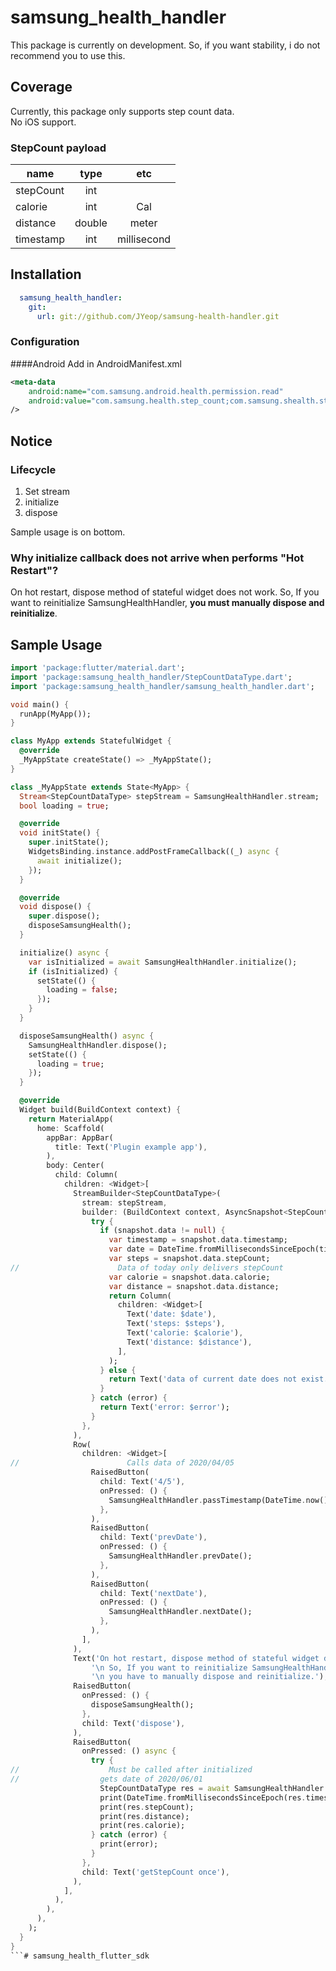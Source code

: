 # samsung_health_handler

This package is currently on development. So, if you want stability, i do not recommend you to use this. 

## Coverage
Currently, this package only supports step count data.  
No iOS support.

### StepCount payload
|name | type| etc|
|---|:---:|:---:|
|stepCount |int | |
|calorie|int | Cal |
|distance|double | meter |
|timestamp|int | millisecond|

## Installation
```yaml
  samsung_health_handler:
    git:
      url: git://github.com/JYeop/samsung-health-handler.git
```
### Configuration
####Android
Add in AndroidManifest.xml
```xml
<meta-data
    android:name="com.samsung.android.health.permission.read"
    android:value="com.samsung.health.step_count;com.samsung.shealth.step_daily_trend"
/>
```
## Notice

### Lifecycle
1. Set stream
2. initialize
3. dispose

Sample usage is on bottom.

### Why initialize callback does not arrive when performs "Hot Restart"?
On hot restart, dispose method of stateful widget does not work.
So, If you want to reinitialize SamsungHealthHandler, **you must manually dispose and reinitialize**.


## Sample Usage
```Dart
import 'package:flutter/material.dart';
import 'package:samsung_health_handler/StepCountDataType.dart';
import 'package:samsung_health_handler/samsung_health_handler.dart';

void main() {
  runApp(MyApp());
}

class MyApp extends StatefulWidget {
  @override
  _MyAppState createState() => _MyAppState();
}

class _MyAppState extends State<MyApp> {
  Stream<StepCountDataType> stepStream = SamsungHealthHandler.stream;
  bool loading = true;

  @override
  void initState() {
    super.initState();
    WidgetsBinding.instance.addPostFrameCallback((_) async {
      await initialize();
    });
  }

  @override
  void dispose() {
    super.dispose();
    disposeSamsungHealth();
  }

  initialize() async {
    var isInitialized = await SamsungHealthHandler.initialize();
    if (isInitialized) {
      setState(() {
        loading = false;
      });
    }
  }

  disposeSamsungHealth() async {
    SamsungHealthHandler.dispose();
    setState(() {
      loading = true;
    });
  }

  @override
  Widget build(BuildContext context) {
    return MaterialApp(
      home: Scaffold(
        appBar: AppBar(
          title: Text('Plugin example app'),
        ),
        body: Center(
          child: Column(
            children: <Widget>[
              StreamBuilder<StepCountDataType>(
                stream: stepStream,
                builder: (BuildContext context, AsyncSnapshot<StepCountDataType> snapshot) {
                  try {
                    if (snapshot.data != null) {
                      var timestamp = snapshot.data.timestamp;
                      var date = DateTime.fromMillisecondsSinceEpoch(timestamp);
                      var steps = snapshot.data.stepCount;
//                      Data of today only delivers stepCount
                      var calorie = snapshot.data.calorie;
                      var distance = snapshot.data.distance;
                      return Column(
                        children: <Widget>[
                          Text('date: $date'),
                          Text('steps: $steps'),
                          Text('calorie: $calorie'),
                          Text('distance: $distance'),
                        ],
                      );
                    } else {
                      return Text('data of current date does not exist.');
                    }
                  } catch (error) {
                    return Text('error: $error');
                  }
                },
              ),
              Row(
                children: <Widget>[
//                        Calls data of 2020/04/05
                  RaisedButton(
                    child: Text('4/5'),
                    onPressed: () {
                      SamsungHealthHandler.passTimestamp(DateTime.now().millisecondsSinceEpoch);
                    },
                  ),
                  RaisedButton(
                    child: Text('prevDate'),
                    onPressed: () {
                      SamsungHealthHandler.prevDate();
                    },
                  ),
                  RaisedButton(
                    child: Text('nextDate'),
                    onPressed: () {
                      SamsungHealthHandler.nextDate();
                    },
                  ),
                ],
              ),
              Text('On hot restart, dispose method of stateful widget does not work.'
                  '\n So, If you want to reinitialize SamsungHealthHandler,'
                  '\n you have to manually dispose and reinitialize.'),
              RaisedButton(
                onPressed: () {
                  disposeSamsungHealth();
                },
                child: Text('dispose'),
              ),
              RaisedButton(
                onPressed: () async {
                  try {
//                    Must be called after initialized
//                  gets date of 2020/06/01
                    StepCountDataType res = await SamsungHealthHandler.getStepCount(1590969600000);
                    print(DateTime.fromMillisecondsSinceEpoch(res.timestamp));
                    print(res.stepCount);
                    print(res.distance);
                    print(res.calorie);
                  } catch (error) {
                    print(error);
                  }
                },
                child: Text('getStepCount once'),
              ),
            ],
          ),
        ),
      ),
    );
  }
}
```# samsung_health_flutter_sdk
